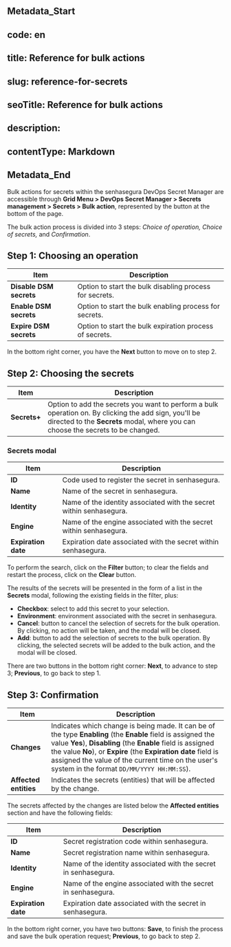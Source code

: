 ## Metadata_Start 
## code: en
## title: Reference for bulk actions 
## slug: reference-for-secrets 
## seoTitle: Reference for bulk actions 
## description:  
## contentType: Markdown 
## Metadata_End
Bulk actions for secrets within the senhasegura DevOps Secret Manager are accessible through **Grid Menu > DevOps Secret Manager > Secrets management > Secrets > Bulk action**, represented by the button at the bottom of the page.

The bulk action process is divided into 3 steps: *Choice of operation, Choice of secrets,* and *Confirmation*.

## Step 1: Choosing an operation

| Item                     | Description                                             |
| ------------------------ | ------------------------------------------------------- |
| **Disable DSM secrets** | Option to start the bulk disabling process for secrets. |
| **Enable DSM secrets**  | Option to start the bulk enabling process for secrets.  |
| **Expire DSM secrets**  | Option to start the bulk expiration process of secrets. |

In the bottom right corner, you have the **Next** button to move on to step 2.

## Step 2: Choosing the secrets

| Item               | Description                                                                                                                                                                                |
| ------------------ | ------------------------------------------------------------------------------------------------------------------------------------------------------------------------------------------ |
| **Secrets+** | Option to add the secrets you want to perform a bulk operation on. By clicking the add sign, you'll be directed to the **Secrets** modal, where you can choose the secrets to be changed. |

### Secrets modal

| Item                 | Description                                                         |
| -------------------- | ------------------------------------------------------------------- |
| **ID**              | Code used to register the secret in senhasegura.                    |
| **Name**            | Name of the secret in senhasegura.                                  |
| **Identity**        | Name of the identity associated with the secret within senhasegura. |
| **Engine**          | Name of the engine associated with the secret within senhasegura.   |
| **Expiration date** | Expiration date associated with the secret within senhasegura.      |

To perform the search, click on the **Filter** button; to clear the fields and restart the process, click on the **Clear** button.

The results of the secrets will be presented in the form of a list in the **Secrets** modal, following the existing fields in the filter, plus:

* **Checkbox**: select to add this secret to your selection.
* **Environment**: environment associated with the secret in senhasegura.
* **Cancel**: button to cancel the selection of secrets for the bulk operation. By clicking, no action will be taken, and the modal will be closed.
* **Add**: button to add the selection of secrets to the bulk operation. By clicking, the selected secrets will be added to the bulk action, and the modal will be closed.

There are two buttons in the bottom right corner: **Next**, to advance to step 3; **Previous**, to go back to step 1.

## Step 3: Confirmation

| Item                        | Description                                                                                                                                                                                                                                                                                                                                                                                                    |
| --------------------------- | -------------------------------------------------------------------------------------------------------------------------------------------------------------------------------------------------------------------------------------------------------------------------------------------------------------------------------------------------------------------------------------------------------------- |
| **Changes**           | Indicates which change is being made. It can be of the type **Enabling** (the **Enable** field is assigned the value **Yes**), **Disabling** (the **Enable** field is assigned the value **No**), or **Expire** (the **Expiration** **date** field is assigned the value of the current time on the user's system in the format `DD/MM/YYYY HH:MM:SS`). |
| **Affected entities** | Indicates the secrets (entities) that will be affected by the change.                                                                                                                                                                                                                                                                                                                                          |

The secrets affected by the changes are listed below the **Affected entities** section and have the following fields:

| Item                 | Description                                                     |
| -------------------- | --------------------------------------------------------------- |
| **ID**              | Secret registration code within senhasegura.                    |
| **Name**            | Secret registration name within senhasegura.                    |
| **Identity**        | Name of the identity associated with the secret in senhasegura. |
| **Engine**          | Name of the engine associated with the secret in senhasegura.   |
| **Expiration date** | Expiration date associated with the secret in senhasegura.      |

In the bottom right corner, you have two buttons: **Save**, to finish the process and save the bulk operation request; **Previous**, to go back to step 2.
